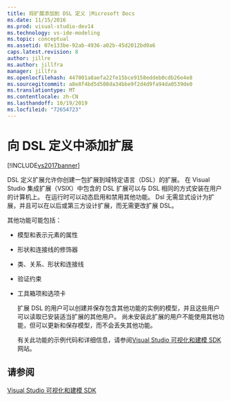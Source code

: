 ```yaml
---
title: 将扩展添加到 DSL 定义 |Microsoft Docs
ms.date: 11/15/2016
ms.prod: visual-studio-dev14
ms.technology: vs-ide-modeling
ms.topic: conceptual
ms.assetid: 07e133be-92ab-4936-a02b-45d2012bd0a6
caps.latest.revision: 8
author: jillre
ms.author: jillfra
manager: jillfra
ms.openlocfilehash: 447001a8aefa22fe15bce9158eddeb0cdb26e4e8
ms.sourcegitcommit: a8e8f4bd5d508da34bbe9f2d4d9fa94da0539de0
ms.translationtype: MT
ms.contentlocale: zh-CN
ms.lasthandoff: 10/19/2019
ms.locfileid: "72654723"
---
```

# <a name="adding-extensions-to-dsl-definitions"></a>向 DSL 定义中添加扩展
[!INCLUDE[vs2017banner](../includes/vs2017banner.md)]

DSL 定义扩展允许你创建一包扩展到域特定语言（DSL）的扩展。 在 Visual Studio 集成扩展（VSIX）中包含的 DSL 扩展可以与 DSL 相同的方式安装在用户的计算机上。 在运行时可以动态启用和禁用其他功能。 Dsl 无需显式设计为扩展，并且可以在以后或第三方设计扩展，而无需更改扩展 DSL。

 其他功能可能包括：

- 模型和表示元素的属性

- 形状和连接线的修饰器

- 类、关系、形状和连接线

- 验证约束

- 工具箱项和选项卡

  扩展 DSL 的用户可以创建并保存包含其他功能的实例的模型，并且这些用户可以读取已安装适当扩展的其他用户。 尚未安装此扩展的用户不能使用其他功能，但可以更新和保存模型，而不会丢失其他功能。

  有关此功能的示例代码和详细信息，请参阅[Visual Studio 可视化和建模 SDK](http://go.microsoft.com/fwlink/?LinkID=186128)网站。

## <a name="see-also"></a>请参阅
 [Visual Studio 可视化和建模 SDK](http://go.microsoft.com/fwlink/?LinkID=186128)
